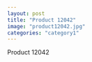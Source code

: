 ```yaml
---
layout: post
title: "Product 12042"
image: "product12042.jpg"
categories: "category1"
---
```

Product 12042
